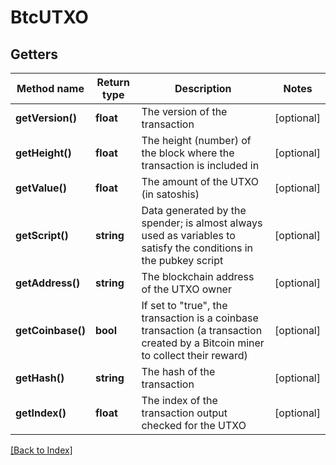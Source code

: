 # BtcUTXO

## Getters

Method name | Return type | Description | Notes
------------ | ------------- | ------------- | -------------
**getVersion()** | **float** | The version of the transaction | [optional]
**getHeight()** | **float** | The height (number) of the block where the transaction is included in | [optional]
**getValue()** | **float** | The amount of the UTXO (in satoshis) | [optional]
**getScript()** | **string** | Data generated by the spender; is almost always used as variables to satisfy the conditions in the pubkey script | [optional]
**getAddress()** | **string** | The blockchain address of the UTXO owner | [optional]
**getCoinbase()** | **bool** | If set to "true", the transaction is a coinbase transaction (a transaction created by a Bitcoin miner to collect their reward) | [optional]
**getHash()** | **string** | The hash of the transaction | [optional]
**getIndex()** | **float** | The index of the transaction output checked for the UTXO | [optional]

[[Back to Index]](../index.md)
